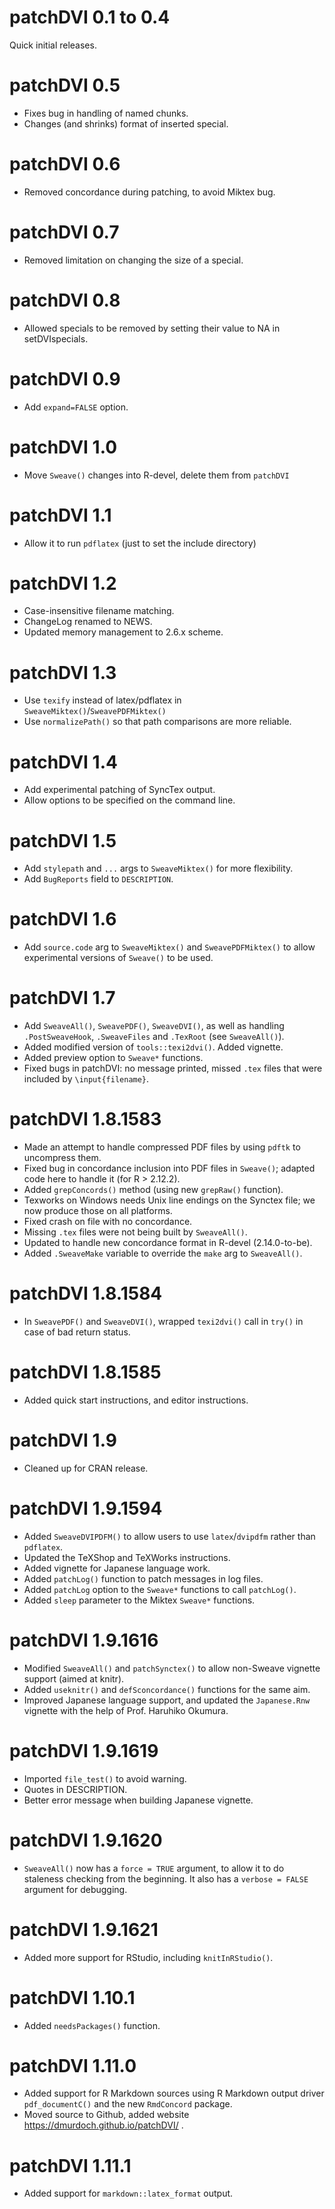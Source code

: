 # patchDVI 0.1 to 0.4

Quick initial releases.

# patchDVI 0.5

* Fixes bug in handling of named chunks.
* Changes (and shrinks) format of inserted special.

# patchDVI 0.6

* Removed concordance during patching, to avoid Miktex bug.

# patchDVI 0.7

* Removed limitation on changing the size of a special.

# patchDVI 0.8

* Allowed specials to be removed by setting their value to NA in setDVIspecials.

# patchDVI 0.9

* Add `expand=FALSE` option.

# patchDVI 1.0

* Move `Sweave()` changes into R-devel, delete them from `patchDVI`

# patchDVI 1.1

* Allow it to run `pdflatex` (just to set the include directory)

# patchDVI 1.2

* Case-insensitive filename matching.
* ChangeLog renamed to NEWS.
* Updated memory management to 2.6.x scheme.

# patchDVI 1.3

* Use `texify` instead of latex/pdflatex in `SweaveMiktex()`/`SweavePDFMiktex()`
* Use `normalizePath()` so that path comparisons are more reliable.

# patchDVI 1.4

* Add experimental patching of SyncTex output.
* Allow options to be specified on the command line.

# patchDVI 1.5

* Add `stylepath` and `...` args to `SweaveMiktex()` for more flexibility.
* Add `BugReports` field to `DESCRIPTION`.

# patchDVI 1.6

* Add `source.code` arg to `SweaveMiktex()` and `SweavePDFMiktex()`
to allow experimental versions of `Sweave()` to be used.

# patchDVI 1.7

* Add `SweaveAll()`, `SweavePDF()`, `SweaveDVI()`, as well as
handling `.PostSweaveHook`, `.SweaveFiles` and `.TexRoot` (see `SweaveAll()`).
* Added modified version of `tools::texi2dvi()`.  Added vignette.
* Added preview option to `Sweave*` functions.
* Fixed bugs in patchDVI:  no message printed, missed
`.tex` files that were included by `\input{filename}`.

# patchDVI 1.8.1583

* Made an attempt to handle compressed PDF files by using
`pdftk` to uncompress them.
* Fixed bug in concordance inclusion into PDF files in `Sweave()`;
adapted code here to handle it (for R > 2.12.2).
* Added `grepConcords()` method (using new `grepRaw()` function).
* Texworks on Windows needs Unix line endings on the Synctex
file; we now produce those on all platforms.
* Fixed crash on file with no concordance.
* Missing `.tex` files were not being built by `SweaveAll()`.
* Updated to handle new concordance format in R-devel (2.14.0-to-be).
* Added `.SweaveMake` variable to override the `make` arg to `SweaveAll()`.

# patchDVI 1.8.1584

* In `SweavePDF()` and `SweaveDVI()`, wrapped `texi2dvi()` call in
`try()` in case of bad return status.

# patchDVI 1.8.1585

* Added quick start instructions, and editor instructions.

# patchDVI 1.9

* Cleaned up for CRAN release.

# patchDVI 1.9.1594

* Added `SweaveDVIPDFM()` to allow users to use `latex`/`dvipdfm`
rather than `pdflatex`.
* Updated the TeXShop and TeXWorks instructions.
* Added vignette for Japanese language work.
* Added `patchLog()` function to patch messages in log files.
* Added `patchLog` option to the `Sweave*` functions to call
`patchLog()`.
* Added `sleep` parameter to the Miktex `Sweave*` functions.

# patchDVI 1.9.1616

* Modified `SweaveAll()` and `patchSynctex()` to allow non-Sweave
vignette support (aimed at knitr).
* Added `useknitr()` and `defSconcordance()` functions for the same aim.
* Improved Japanese language support, and updated the
`Japanese.Rnw` vignette with the help of Prof. Haruhiko Okumura.

# patchDVI 1.9.1619

* Imported `file_test()` to avoid warning.
* Quotes in DESCRIPTION.
* Better error message when building Japanese vignette.

# patchDVI 1.9.1620

* `SweaveAll()` now has a `force = TRUE` argument, to
allow it to do staleness checking from the beginning.
It also has a `verbose = FALSE` argument for debugging.

# patchDVI 1.9.1621

* Added more support for RStudio, including `knitInRStudio()`.

# patchDVI 1.10.1

* Added `needsPackages()` function.

# patchDVI 1.11.0

* Added support for R Markdown sources using R Markdown
output driver `pdf_documentC()` and the new `RmdConcord`
package.
* Moved source to Github, added website
https://dmurdoch.github.io/patchDVI/ .

# patchDVI 1.11.1

* Added support for `markdown::latex_format` output.
